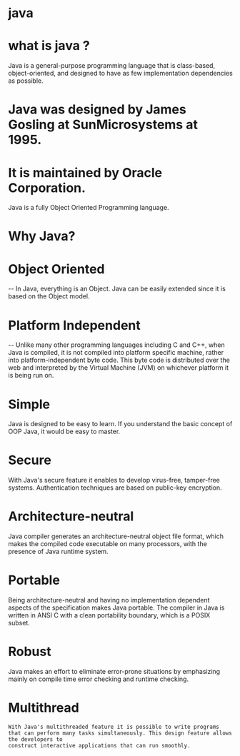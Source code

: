 # java
# what is java ?
Java is a general-purpose programming language
that is class-based, object-oriented,
and designed to have as few implementation
dependencies as possible. 

# Java was designed by James Gosling at SunMicrosystems at 1995.

# It is maintained by Oracle Corporation.

Java is a fully Object Oriented Programming 
language.

# Why Java?
# Object Oriented
-- In Java, everything is an Object. Java can be easily extended since it is based on the Object model.

# Platform Independent
-- Unlike many other programming languages including C and C++, when Java is compiled, it is not compiled into platform specific machine, 
rather into platform-independent byte code. 
This byte code is distributed over the web and interpreted by the Virtual Machine (JVM) on whichever platform it is being run on.

# Simple
Java is designed to be easy to learn. If you understand the basic concept of OOP Java, it would be easy to master.

# Secure
With Java's secure feature it enables to develop virus-free, tamper-free systems. Authentication techniques are based on public-key encryption.

# Architecture-neutral
Java compiler generates an architecture-neutral object file format,
which makes the compiled code executable on many processors, with the presence of Java runtime system.

# Portable
  Being architecture-neutral and having no implementation dependent aspects of the specification makes Java portable. The compiler in Java is written in ANSI C 
  with a clean portability boundary, which is a POSIX subset.

# Robust
  Java makes an effort to eliminate error-prone situations by emphasizing mainly on compile time error checking and runtime checking.

# Multithread
    With Java's multithreaded feature it is possible to write programs that can perform many tasks simultaneously. This design feature allows the developers to
    construct interactive applications that can run smoothly.

